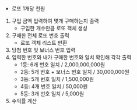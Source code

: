 - 로또 1개당 천원

1. 구입 금액 입력하여 몇개 구매하는지 출력
   - 구입한 개수만큼 로또 객체 생성
2. 구매한 전체 로또 번호 출력
   - 로또 객체 리스트 반환
3. 당첨 번호 및 보너스 번호 입력
4. 입력한 번호와 내가 구매한 번호와 일치 확인해 각각 출력
   - 1등: 6개 번호 일치 / 2,000,000,000원
   - 2등: 5개 번호 + 보너스 번호 일치 / 30,000,000원
   - 3등: 5개 번호 일치 / 1,500,000원
   - 4등: 4개 번호 일치 / 50,000원
   - 5등: 3개 번호 일치 / 5,000원
5. 수익률 계산
